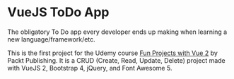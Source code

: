 # VueJS ToDo App

The obligatory To Do app every developer ends up making when learning a new language/framework/etc.

This is the first project for the Udemy course [Fun Projects with Vue 2](https://www.udemy.com/fun-projects-with-vue-2/) by Packt Publishing. It is a CRUD (Create, Read, Update, Delete) project made with VueJS 2, Bootstrap 4, jQuery, and Font Awesome 5.
